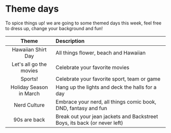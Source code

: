 # Theme days

To spice things up! we are going to some themed days this week, feel free to dress up, change your background and fun!

|          Theme          | Description                                                               |
| :---------------------: | :------------------------------------------------------------------------ |
|   Hawaiian Shirt Day    | All things flower, beach and Hawaiian                                     |
| Let's all go the movies | Celebrate your favorite movies                                            |
|         Sports!         | Celebrate your favorite sport, team or game                               |
| Holiday Season in March | Hang up the lights and deck the halls for a day                           |
|      Nerd Culture       | Embrace your nerd, all things comic book, DND, fantasy and fun            |
|      90s are back       | Break out your jean jackets and Backstreet Boys, its back (or never left) |
